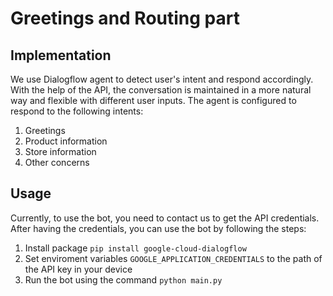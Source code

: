 # Greetings and Routing part

## Implementation

We use Dialogflow agent to detect user's intent and respond accordingly. With the help of the API, the conversation is maintained in a more natural way and flexible with different user inputs. The agent is configured to respond to the following intents:

1. Greetings
2. Product information
3. Store information
4. Other concerns

## Usage

Currently, to use the bot, you need to contact us to get the API credentials. After having the credentials, you can use the bot by following the steps:

1. Install package `pip install google-cloud-dialogflow`
2. Set enviroment variables `GOOGLE_APPLICATION_CREDENTIALS` to the path of the API key in your device
3. Run the bot using the command `python main.py`